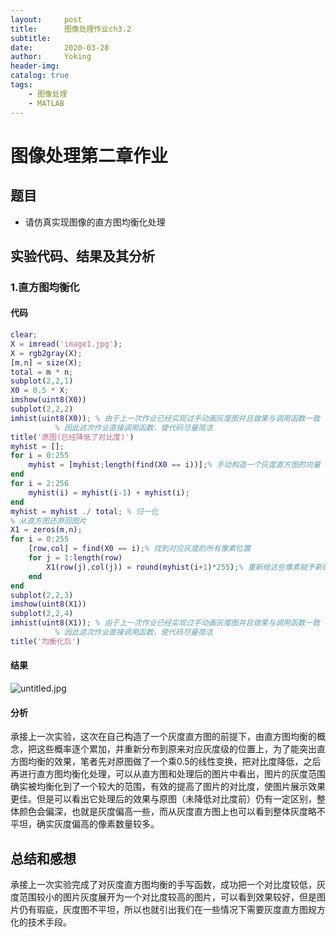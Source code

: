 ```yaml
---
layout:     post
title:      图像处理作业ch3.2
subtitle:   
date:       2020-03-28
author:     Yoking
header-img: 
catalog: true
tags:
    - 图像处理
    - MATLAB
---
```


# 图像处理第二章作业

## 题目

- 请仿真实现图像的直方图均衡化处理
  
## 实验代码、结果及其分析

### 1.直方图均衡化

#### 代码

```matlab
clear;
X = imread('image1.jpg');
X = rgb2gray(X);
[m,n] = size(X);
total = m * n;
subplot(2,2,1)
X0 = 0.5 * X;
imshow(uint8(X0))
subplot(2,2,2)
imhist(uint8(X0)); % 由于上一次作业已经实现过手动画灰度图并且效果与调用函数一致
          % 因此这次作业直接调用函数，使代码尽量简洁
title('原图(已经降低了对比度)')
myhist = [];
for i = 0:255
    myhist = [myhist;length(find(X0 == i))];% 手动构造一个灰度直方图的向量
end
for i = 2:256
    myhist(i) = myhist(i-1) + myhist(i);
end
myhist = myhist ./ total; % 归一化
% 从直方图还原回图片
X1 = zeros(m,n);
for i = 0:255
    [row,col] = find(X0 == i);% 找到对应灰度的所有像素位置
    for j = 1:length(row)
        X1(row(j),col(j)) = round(myhist(i+1)*255);% 重新给这些像素赋予新的灰度值
    end
end
subplot(2,2,3)
imshow(uint8(X1))
subplot(2,2,4)
imhist(uint8(X1)); % 由于上一次作业已经实现过手动画灰度图并且效果与调用函数一致
          % 因此这次作业直接调用函数，使代码尽量简洁
title('均衡化后')
```

#### 结果

![untitled.jpg](https://i.loli.net/2020/03/29/rfap6C23ZbvOjSR.jpg)

#### 分析

承接上一次实验，这次在自己构造了一个灰度直方图的前提下，由直方图均衡的概念，把这些概率逐个累加，并重新分布到原来对应灰度级的位置上，为了能突出直方图均衡的效果，笔者先对原图做了一个乘0.5的线性变换，把对比度降低，之后再进行直方图均衡化处理，可以从直方图和处理后的图片中看出，图片的灰度范围确实被均衡化到了一个较大的范围，有效的提高了图片的对比度，使图片展示效果更佳。但是可以看出它处理后的效果与原图（未降低对比度前）仍有一定区别，整体颜色会偏深，也就是灰度偏高一些，而从灰度直方图上也可以看到整体灰度略不平坦，确实灰度偏高的像素数量较多。

## 总结和感想

承接上一次实验完成了对灰度直方图均衡的手写函数，成功把一个对比度较低，灰度范围较小的图片灰度展开为一个对比度较高的图片，可以看到效果较好，但是图片仍有瑕疵，灰度图不平坦，所以也就引出我们在一些情况下需要灰度直方图规方化的技术手段。
